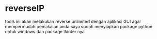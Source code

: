 # reverseIP
tools ini akan melakukan reverse unlimited dengan aplikasi GUI agar mempermudah pemakaian anda
saya sudah menyiapkan package python untuk windows dan package tkinter nya
